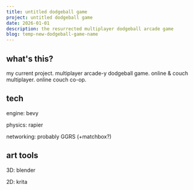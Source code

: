 ```yaml
---
title: untitled dodgeball game
project: untitled dodgeball game
date: 2026-01-01
description: the resurrected multiplayer dodgeball arcade game
blog: temp-new-dodgeball-game-name
---
```


## what's this?

my current project. multiplayer arcade-y dodgeball game. online & couch multiplayer. online couch co-op.

## tech

engine: bevy

physics: rapier

networking: probably GGRS (+matchbox?)

## art tools

3D: blender

2D: krita